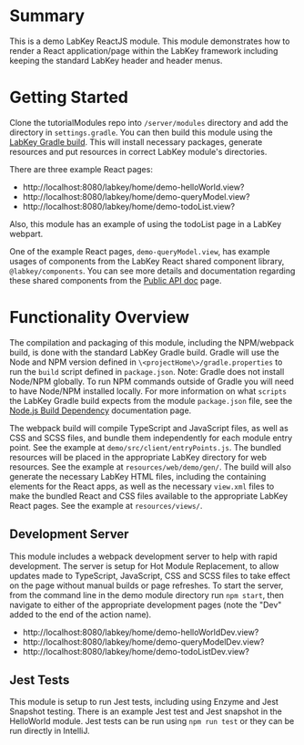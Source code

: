 # Summary
This is a demo LabKey ReactJS module. This module demonstrates how to render a React application/page within the LabKey framework 
including keeping the standard LabKey header and header menus.

<a name="gettingStarted"></a>
# Getting Started
Clone the tutorialModules repo into `/server/modules` directory and add the directory in `settings.gradle`.  You can then build this module 
using the [LabKey Gradle build]. This will install necessary packages, generate resources and put resources in correct LabKey module's directories.

There are three example React pages:
- http://localhost:8080/labkey/home/demo-helloWorld.view?
- http://localhost:8080/labkey/home/demo-queryModel.view?
- http://localhost:8080/labkey/home/demo-todoList.view?

Also, this module has an example of using the todoList page in a LabKey webpart.

One of the example React pages, `demo-queryModel.view`, has example usages of components from 
the LabKey React shared component library, `@labkey/components`. You can see more details and 
documentation regarding these shared components from the [Public API doc] page.

<a name="functionality"></a>
# Functionality Overview
The compilation and packaging of this module, including the NPM/webpack build, is done with the standard LabKey Gradle build. 
Gradle will use the Node and NPM version defined in `\<projectHome\>/gradle.properties` to run the `build` script defined in `package.json`.
Note: Gradle does not install Node/NPM globally. To run NPM commands outside of Gradle you will need to have Node/NPM installed 
locally. For more information on what `scripts` the LabKey Gradle build expects from the module `package.json` file, 
see the [Node.js Build Dependency] documentation page.

The webpack build will compile TypeScript and JavaScript files, as well as CSS and SCSS files, and bundle them independently 
for each module entry point. See the example at `demo/src/client/entryPoints.js`.  The bundled resources will be placed in the 
appropriate LabKey directory for web resources. See the example at `resources/web/demo/gen/`.  The build will also 
generate the necessary LabKey HTML files, including the containing elements for the React apps, as well as the necessary 
`view.xml` files to make the bundled React and CSS files available to the appropriate LabKey React pages. 
See the example at `resources/views/`.

<a name="devServer"></a>
## Development Server
This module includes a webpack development server to help with rapid development.  The server is setup for Hot Module Replacement, 
to allow updates made to TypeScript, JavaScript, CSS and SCSS files to take effect on the page without manual builds or page refreshes. To 
start the server, from the command line in the demo module directory run `npm start`, then navigate to either of the appropriate development 
pages (note the "Dev" added to the end of the action name).
- http://localhost:8080/labkey/home/demo-helloWorldDev.view?
- http://localhost:8080/labkey/home/demo-queryModelDev.view?
- http://localhost:8080/labkey/home/demo-todoListDev.view?

<a name="jest"></a>
## Jest Tests
This module is setup to run Jest tests, including using Enzyme and Jest Snapshot testing. There is an example Jest test and 
Jest snapshot in the HelloWorld module.  Jest tests can be run using `npm run test` or they can be run directly in IntelliJ.

    
[LabKey Gradle build]: https://www.labkey.org/Documentation/wiki-page.view?name=gradleBuild   
[Node.js Build Dependency]: https://www.labkey.org/Documentation/wiki-page.view?name=nodejs 
[Public API doc]: https://github.com/LabKey/labkey-ui-components/blob/master/packages/components/docs/public.md 